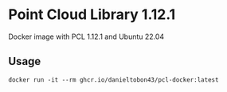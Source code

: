 # Point Cloud Library 1.12.1
Docker image with PCL 1.12.1 and Ubuntu 22.04

## Usage
```
docker run -it --rm ghcr.io/danieltobon43/pcl-docker:latest
```